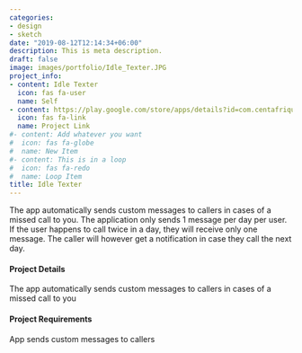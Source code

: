 ```yaml
---
categories:
- design
- sketch
date: "2019-08-12T12:14:34+06:00"
description: This is meta description.
draft: false
image: images/portfolio/Idle_Texter.JPG
project_info:
- content: Idle Texter
  icon: fas fa-user
  name: Self
- content: https://play.google.com/store/apps/details?id=com.centafrique.idletexter&hl=en/
  icon: fas fa-link
  name: Project Link
#- content: Add whatever you want
#  icon: fas fa-globe
#  name: New Item
#- content: This is in a loop
#  icon: fas fa-redo
#  name: Loop Item
title: Idle Texter
---
```

The app automatically sends custom messages to callers in cases of a missed call to you.
The application only sends 1 message per day per user.
If the user happens to call twice in a day, they will receive only one message.
The caller will however get a notification in case they call the next day.


#### Project Details


The app automatically sends custom messages to callers in cases of a missed call to you

#### Project Requirements
App sends custom messages to callers
